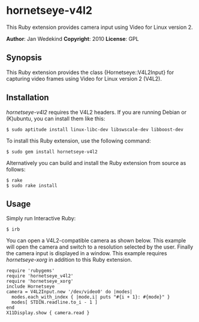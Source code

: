 hornetseye-v4l2
===============
This Ruby extension provides camera input using Video for Linux version 2.

**Author**:       Jan Wedekind
**Copyright**:    2010
**License**:      GPL

Synopsis
--------

This Ruby extension provides the class {Hornetseye::V4L2Input} for capturing video frames using Video for Linux version 2 (V4L2).

Installation
------------

*hornetseye-v4l2* requires the V4L2 headers. If you are running Debian or (K)ubuntu, you can install them like this:

    $ sudo aptitude install linux-libc-dev libswscale-dev libboost-dev

To install this Ruby extension, use the following command:

    $ sudo gem install hornetseye-v4l2

Alternatively you can build and install the Ruby extension from source as follows:

    $ rake
    $ sudo rake install

Usage
-----

Simply run Interactive Ruby:

    $ irb

You can open a V4L2-compatible camera as shown below. This example will open the camera and switch to a resolution selected by the user. Finally the camera input is displayed in a window. This example requires *hornetseye-xorg* in addition to this Ruby extension.

    require 'rubygems'
    require 'hornetseye_v4l2'
    require 'hornetseye_xorg'
    include Hornetseye
    camera = V4L2Input.new '/dev/video0' do |modes|
      modes.each_with_index { |mode,i| puts "#{i + 1}: #{mode}" }
      modes[ STDIN.readline.to_i - 1 ]
    end
    X11Display.show { camera.read }

